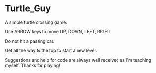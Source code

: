 # Turtle_Guy
A simple turtle crossing game.

Use ARROW keys to move UP, DOWN, LEFT, RIGHT

Do not hit a passing car.

Get all the way to the top to start a new level.

Suggestions and help for code are always well received as I'm teaching myself. Thanks for playing!